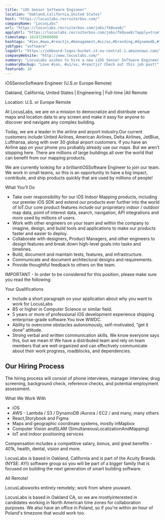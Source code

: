 ```yaml
---
title: "iOS Senior Software Engineer"
location: "Oakland,California,United States"
host: "https://locuslabs.recruiterbox.com/"
companyName: "LocusLabs"
url: "https://locuslabs.recruiterbox.com/jobs/fk0uxe8/"
applyUrl: "https://locuslabs.recruiterbox.com/jobs/fk0uxe8/?apply=true"
timestamp: 1614729600000
hashtags: "#ios,#aws,#reactjs,#management,#ui/ux,#branding,#dynamodb,#figma"
jobType: "software"
logoUrl: "https://jobboard-logos-bucket.s3.eu-central-1.amazonaws.com/locuslabs"
companyWebsite: "http://www.locuslabs.com/"
summary: "LocusLabs wishes to hire a new iiOS Senior Software Engineer. If you have 5 years or more of professional iOS development experience, consider applying."
summaryBackup: "Love #ios, #ui/ux, #reactjs? Check out this job post!"
featured: 10
---
```


iOSSeniorSoftware Engineer (U.S.or Europe Remote)

Oakland, California, United States | Engineering | Full-time |All Remote

Location: U.S. or Europe Remote  
  
At LocusLabs, we are on a mission to democratize and distribute venue maps and location data to any screen and make it easy for anyone to discover and navigate any complex building.

Today, we are a leader in the airline and airport industry.Our current customers include United Airlines, American Airlines, Delta Airlines, JetBlue, Lufthansa, along with over 30 global airport customers. If you have an Airline app on your phone you probably already use our maps. But we aren’t stopping here. There are millions of large buildings all over the world that can benefit from our mapping products.

We are currently looking for a brilliantiOSSoftware Engineer to join our team. We work in small teams, so this is an opportunity to have a big impact, contribute, and ship products quickly that are used by millions of people!

What You’ll Do

*   Take over responsibility for our iOS Indoor Mapping products, including our premier iOS SDK and extend our products ever further into the world of IoT.Our core product features include our proprietary indoor / outdoor map data, point of interest data, search, navigation, API integrations and more used by millions of users.
*   Work with other engineers on your team and within the company to imagine, design, and build tools and applications to make our products faster and easier to deploy.
*   Collaborate with designers, Product Managers, and other engineers to design features and break down high-level goals into tasks and timelines.
*   Build, document and maintain tests, features, and infrastructure.
*   Communicate and document architectural designs and requirements.
*   Provide thoughtful feedback to others on the team.

IMPORTANT - In order to be considered for this position, please make sure you read the following:

Your Qualifications 

*   Include a short paragraph on your application about why you want to work for LocusLabs
*   BS or higher in Computer Science or similar field.
*   5 years or more of professional iOS development experience shipping enterprise-grade software.You love WWDC.
*   Ability to overcome obstacles autonomously, self-motivated, “get it done” attitude.
*   Strong verbal and written communication skills. We know everyone says this, but we mean it! We have a distributed team and rely on team members that are well organized and can effectively communicate about their work progress, roadblocks, and dependencies.   
    

## Our Hiring Process

The hiring process will consist of phone interviews, manager interview, drug screening, background check, reference checks, and potential employment assessment. 

What We Work With

*   iOS
*   AWS - Lambda / S3 / DynamoDB /Aurora / EC2 / and many, many others
*   React,Storybook and Figma
*   Maps and geographic coordinate systems, mostly inMapbox
*   Computer Vision andSLAM (SimultaneousLocalizationAndMapping)
*   IoT and indoor positioning services

Compensation includes a competitive salary, bonus, and great benefits - 401k, health, dental, vision and more.

LocusLabs is based in Oakland, California and is part of the Acuity Brands (NYSE: AYI) software group so you will be part of a bigger family that is focused on building the next generation of smart building software.

All Remote!

LocusLabsworks entirely remotely; work from where youwant.  

LocusLabs is based in Oakland CA, so we are mostlyinterested in candidates working in North American time zones for collaboration purposes. We also have an office in Poland, so if you're within an hour of Poland's timezone that would work too.
